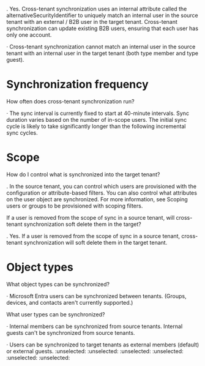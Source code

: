 . Yes. Cross-tenant synchronization uses an internal attribute called the alternativeSecurityIdentifier to uniquely match an internal user in the source tenant with an external / B2B user in the target tenant. Cross-tenant synchronization can update existing B2B users, ensuring that each user has only one account.

· Cross-tenant synchronization cannot match an internal user in the source tenant with an internal user in the target tenant (both type member and type guest).


# Synchronization frequency

How often does cross-tenant synchronization run?

· The sync interval is currently fixed to start at 40-minute intervals. Sync duration varies based on the number of in-scope users. The initial sync cycle is likely to take significantly longer than the following incremental sync cycles.


# Scope

How do I control what is synchronized into the target tenant?

. In the source tenant, you can control which users are provisioned with the configuration or attribute-based filters. You can also control what attributes on the user object are synchronized. For more information, see Scoping users or groups to be provisioned with scoping filters.

If a user is removed from the scope of sync in a source tenant, will cross-tenant synchronization soft delete them in the target?

. Yes. If a user is removed from the scope of sync in a source tenant, cross-tenant synchronization will soft delete them in the target tenant.


# Object types

What object types can be synchronized?

· Microsoft Entra users can be synchronized between tenants. (Groups, devices, and contacts aren't currently supported.)

What user types can be synchronized?

· Internal members can be synchronized from source tenants. Internal guests can't be synchronized from source tenants.

· Users can be synchronized to target tenants as external members (default) or external guests.
:unselected: :unselected: :unselected: :unselected: :unselected: :unselected: